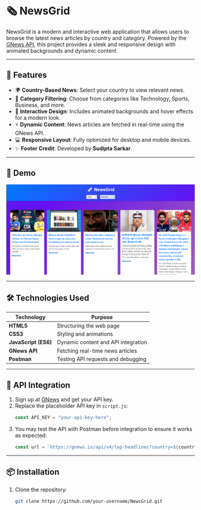 # 🗞️ NewsGrid

NewsGrid is a modern and interactive web application that allows users to browse the latest news articles by country and category. Powered by the [GNews API](https://gnews.io/), this project provides a sleek and responsive design with animated backgrounds and dynamic content.

---

## 🌟 Features

- 🌍 **Country-Based News**: Select your country to view relevant news.
- 📰 **Category Filtering**: Choose from categories like Technology, Sports, Business, and more.
- 🎨 **Interactive Design**: Includes animated backgrounds and hover effects for a modern look.
- ⚡ **Dynamic Content**: News articles are fetched in real-time using the GNews API.
- 💻 **Responsive Layout**: Fully optimized for desktop and mobile devices.
- ✨ **Footer Credit**: Developed by **Sudipta Sarkar**.

---

## 🚀 Demo

![Homepage Screenshot](Frontend%20view.png)

---

## 🛠️ Technologies Used

| Technology       | Purpose                                   |
|-------------------|-------------------------------------------|
| **HTML5**         | Structuring the web page                 |
| **CSS3**          | Styling and animations                   |
| **JavaScript (ES6)** | Dynamic content and API integration     |
| **GNews API**     | Fetching real-time news articles         |
| **Postman**       | Testing API requests and debugging       |

---

## 🔑 API Integration

1. Sign up at [GNews](https://gnews.io/) and get your API key.
2. Replace the placeholder API key in `script.js`:
   ```javascript
   const API_KEY = "your-api-key-here";
2. You may test the API with Postman before integration to ensure it works as expected:
   ```javascript
   const url = `https://gnews.io/api/v4/top-headlines?country=${country}&topic=${category}&token=${API_KEY}`;

---

## 📦 Installation

1. Clone the repository:
   ```bash
   git clone https://github.com/your-username/NewsGrid.git